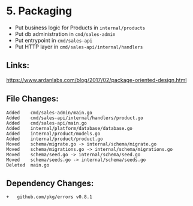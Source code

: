 # 5. Packaging

- Put business logic for Products in `internal/products`
- Put db administration in `cmd/sales-admin`
- Put entrypoint in `cmd/sales-api`
- Put HTTP layer in `cmd/sales-api/internal/handlers`

## Links:

https://www.ardanlabs.com/blog/2017/02/package-oriented-design.html

## File Changes:

```
Added    cmd/sales-admin/main.go
Added    cmd/sales-api/internal/handlers/product.go
Added    cmd/sales-api/main.go
Added    internal/platform/database/database.go
Added    internal/product/models.go
Added    internal/product/product.go
Moved    schema/migrate.go -> internal/schema/migrate.go
Moved    schema/migrations.go -> internal/schema/migrations.go
Moved    schema/seed.go -> internal/schema/seed.go
Moved    schema/seeds.go -> internal/schema/seeds.go
Deleted  main.go
```

## Dependency Changes:

```
+ 	github.com/pkg/errors v0.8.1
```